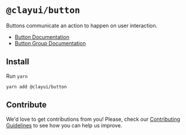 # `@clayui/button`

Buttons communicate an action to happen on user interaction.

-   [Button Documentation](https://clayui.com/docs/components/button.html)
-   [Button Group Documentation](https://clayui.com/docs/components/button-group.html)

## Install

Run `yarn`

```shell
yarn add @clayui/button
```

## Contribute

We'd love to get contributions from you! Please, check our [Contributing Guidelines](https://github.com/liferay/clay/blob/master/CONTRIBUTING.md) to see how you can help us improve.
